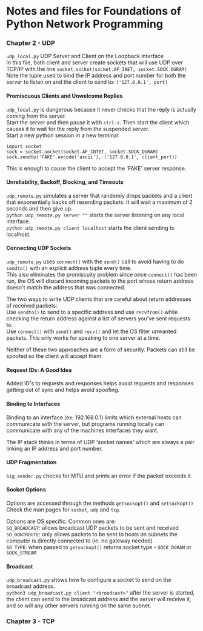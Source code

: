 # Notes and files for Foundations of Python Network Programming

### Chapter 2 - UDP

`udp_local.py` UDP Server and Client on the Loopback interface<br>
In this file, both client and server create sockets that will use UDP over TCP/IP with the line `socket.socket(socket.AF_INET, socket.SOCK_DGRAM)`<br>
Note the tuple used to bind the IP address and port number for both the server to listen on and the client to send to: `('127.0.0.1', port)`

#### Promiscuous Clients and Unwelcome Replies

`udp_local.py` is dangerous because it never checks that the reply is actually coming from the server.<br>
Start the server and then pause it with `ctrl-z`. Then start the client which causes it to wait for the reply from the suspended server.<br>
Start a new python session in a new terminal:

```
import socket
sock = socket.socket(socket.AF_INTET, socket.SOCK_DGRAM)
sock.sendto('FAKE'.encode('ascii'), ('127.0.0.1', client_port))
```

This is enough to cause the client to accept the 'FAKE' server response.

#### Unreliability, Backoff, Blocking, and Timeouts

`udp_remote.py` simulates a server that randomly drops packets and a client that exponentially backs off resending packets. It will wait a maximum of 2 seconds and then give up.<br>
`python udp_remote.py server ""` starts the server listening on any local interface.<br>
`python udp_remote.py client localhost` starts the client sending to localhost.

#### Connecting UDP Sockets

`udp_remote.py` uses `connect()` with the `send()` call to avoid having to do `sendto()` with an explicit address tuple every time.<br>
This also eliminates the promiscuity problem since once `connect()` has been run, the OS will discard incoming packets to the port whose return address doesn't match the address that was connected.

The two ways to write UDP clients that are careful about return addresses of received packets:<br>
    Use `sendto()` to send to a specific address and use `recvfrom()` while checking the return address against a list of servers you've sent requests to.<br>
    Use `connect()` with `send()` and `recv()` and let the OS filter unwanted packets. This only works for speaking to one server at a time.

Neither of these two approaches are a form of security. Packets can still be spoofed so the client will accept them.

#### Request IDs: A Good Idea

Added ID's to requests and responses helps avoid requests and responses getting out of sync and helps avoid spoofing.

#### Binding to Interfaces

Binding to an interface (ex: 192.168.0.1) limits which external hosts can communicate with the server, but programs running locally can communicate with any of the machines interfaces they want.

The IP stack thinks in terms of UDP 'socket names' which are always a pair linking an IP address and port number.

#### UDP Fragmentation

`big_sender.py` checks for MTU and prints an error if the packet exceeds it.

#### Socket Options

Options are accessed through the methods `getsockopt()` and `setsockopt()`<br>
Check the man pages for `socket`, `udp` and `tcp`.

Options are OS specific. Common ones are:<br>
`SO_BROADCAST`: allows broadcast UDP packets to be sent and received<br>
`SO_DONTROUTE`: only allows packets to be sent to hosts on subnets the computer is directly connected to (ie. no gateway needed)<br>
`SO_TYPE`: when passed to `getsockopt()` returns socket type - `SOCK_DGRAM` or `SOCK_STREAM`

#### Broadcast

`udp_broadcast.py` shows how to configure a socket to send on the broadcast address.<br>
`python3 udp_broadcast.py client "<broadcast>"` after the server is started, the client can send to the broadcast address and the server will receive it, and so will any other servers running on the same subnet.

### Chapter 3 - TCP

